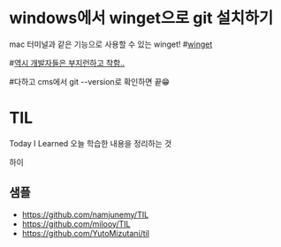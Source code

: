 # windows에서 winget으로 git 설치하기

mac 터미널과 같은 기능으로 사용할 수 있는 winget!
#[winget](https://learn.microsoft.com/ko-kr/windows/package-manager/winget/) 

#[역시 개발자들은 부지런하고 착함..](https://www.howtogeek.com/832083/how-to-install-git-on-windows/#:~:text=You%20may%20also%20install%20Git,within%20a%20repository%20(repo).)

#다하고 cms에서 git --version로 확인하면 끝😁

# TIL
Today I Learned
오늘 학습한 내용을 정리하는 것

하이
## 샘플
- https://github.com/namjunemy/TIL
- https://github.com/milooy/TIL
- https://github.com/YutoMizutani/til
